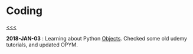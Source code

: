 
Coding
======

[<<<](https://github.com/ttltrk/0con/blob/master/0con/README.MD)

**2018-JAN-03** : Learning about Python [Objects](https://github.com/ttltrk/PRG/blob/master/PY/DOC/OPYM/05_OOP/OBJECTS/OBJECTS.MD). 
Checked some old udemy tutorials, and updated OPYM.
